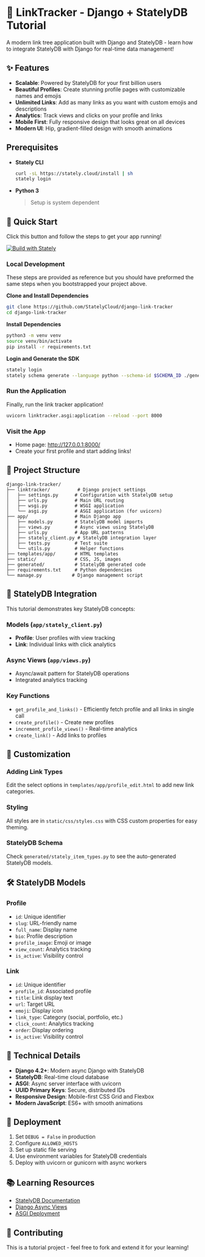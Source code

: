 # 🔗 LinkTracker - Django + StatelyDB Tutorial

A modern link tree application built with Django and StatelyDB - learn how to integrate StatelyDB with Django for real-time data management!

## ✨ Features

- **Scalable**: Powered by StatelyDB for your first billion users
- **Beautiful Profiles**: Create stunning profile pages with customizable names and emojis
- **Unlimited Links**: Add as many links as you want with custom emojis and descriptions
- **Analytics**: Track views and clicks on your profile and links
- **Mobile First**: Fully responsive design that looks great on all devices
- **Modern UI**: Hip, gradient-filled design with smooth animations

## Prerequisites

* **Stately CLI**
   ```bash
   curl -sL https://stately.cloud/install | sh
   stately login
   ```
* **Python 3**
  
  >Setup is system dependent

## 🚀 Quick Start

Click this button and follow the steps to get your app running!

[![Build with Stately](https://gist.githubusercontent.com/ryan-stately/51a07a4b3123f5cb89c8b9a1f3edf214/raw/158cb441aa65d05dd1a75b85dffad2feeb473f6b/build-icon.svg)](https://console.stately.cloud/new?repo=https%3A%2F%2Fgithub.com%2FStatelyCloud%2Fdjango-link-tracker)

### Local Development

These steps are provided as reference but you should have preformed the same steps when you bootstrapped your project above.

**Clone and Install Dependencies**
```bash Clone the Repository
git clone https://github.com/StatelyCloud/django-link-tracker
cd django-link-tracker
```
**Install Dependencies**
```bash Install Dependencies
python3 -m venv venv
source venv/bin/activate
pip install -r requirements.txt
```
**Login and Generate the SDK**
```bash Login and Generate the SDK
stately login
stately schema generate --language python --schema-id $SCHEMA_ID ./generated
```

### **Run the Application**
Finally, run the link tracker application!

```bash
uvicorn linktracker.asgi:application --reload --port 8000
```

### **Visit the App**

- Home page: http://127.0.0.1:8000/
- Create your first profile and start adding links!

## 📁 Project Structure

```
django-link-tracker/
├── linktracker/          # Django project settings
│   ├── settings.py      # Configuration with StatelyDB setup
│   ├── urls.py          # Main URL routing
│   ├── wsgi.py          # WSGI application
│   └── asgi.py          # ASGI application (for uvicorn)
├── app/                 # Main Django app
│   ├── models.py        # StatelyDB model imports
│   ├── views.py         # Async views using StatelyDB
│   ├── urls.py          # App URL patterns
│   ├── stately_client.py # StatelyDB integration layer
│   ├── tests.py         # Test suite
│   └── utils.py         # Helper functions
├── templates/app/       # HTML templates
├── static/              # CSS, JS, images
├── generated/           # StatelyDB generated code
├── requirements.txt     # Python dependencies
└── manage.py           # Django management script
```

## 🔗 StatelyDB Integration

This tutorial demonstrates key StatelyDB concepts:

### **Models** (`app/stately_client.py`)

- **Profile**: User profiles with view tracking
- **Link**: Individual links with click analytics

### **Async Views** (`app/views.py`)

- Async/await pattern for StatelyDB operations
- Integrated analytics tracking

### **Key Functions**

- `get_profile_and_links()` - Efficiently fetch profile and all links in single call
- `create_profile()` - Create new profiles
- `increment_profile_views()` - Real-time analytics
- `create_link()` - Add links to profiles

## 🎨 Customization

### **Adding Link Types**

Edit the select options in `templates/app/profile_edit.html` to add new link categories.

### **Styling**

All styles are in `static/css/styles.css` with CSS custom properties for easy theming.

### **StatelyDB Schema**

Check `generated/stately_item_types.py` to see the auto-generated StatelyDB models.

## 🛠️ StatelyDB Models

### **Profile**

- `id`: Unique identifier
- `slug`: URL-friendly name
- `full_name`: Display name
- `bio`: Profile description
- `profile_image`: Emoji or image
- `view_count`: Analytics tracking
- `is_active`: Visibility control

### **Link**

- `id`: Unique identifier
- `profile_id`: Associated profile
- `title`: Link display text
- `url`: Target URL
- `emoji`: Display icon
- `link_type`: Category (social, portfolio, etc.)
- `click_count`: Analytics tracking
- `order`: Display ordering
- `is_active`: Visibility control

## 🔧 Technical Details

- **Django 4.2+**: Modern async Django with StatelyDB
- **StatelyDB**: Real-time cloud database
- **ASGI**: Async server interface with uvicorn
- **UUID Primary Keys**: Secure, distributed IDs
- **Responsive Design**: Mobile-first CSS Grid and Flexbox
- **Modern JavaScript**: ES6+ with smooth animations

## 🚀 Deployment

1. Set `DEBUG = False` in production
2. Configure `ALLOWED_HOSTS`
3. Set up static file serving
4. Use environment variables for StatelyDB credentials
5. Deploy with uvicorn or gunicorn with async workers

## 📚 Learning Resources

- [StatelyDB Documentation](https://docs.stately.cloud)
- [Django Async Views](https://docs.djangoproject.com/en/stable/topics/async/)
- [ASGI Deployment](https://docs.djangoproject.com/en/stable/howto/deployment/asgi/)

## 🤝 Contributing

This is a tutorial project - feel free to fork and extend it for your learning!

